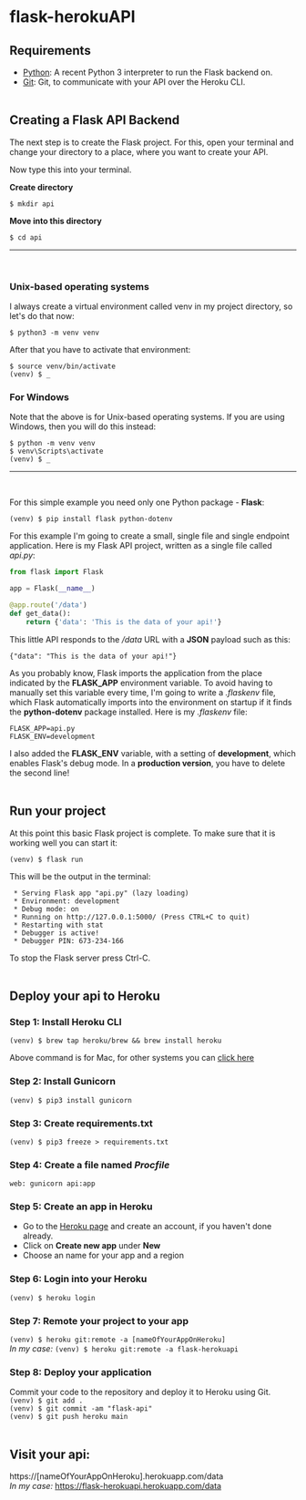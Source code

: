 # flask-herokuAPI

## Requirements
* [Python](https://www.python.org): A recent Python 3 interpreter to run the Flask backend on. <br>
* [Git](https://git-scm.com): Git, to communicate with your API over the Heroku CLI. <br><br>

## Creating a Flask API Backend
The next step is to create the Flask project. For this, open your terminal and change your directory to a place, where you want to create your API. <br>

Now type this into your terminal. <br>

**Create directory** <br>

`$ mkdir api` <br>

**Move into this directory** <br>

`$ cd api` <hr><br>


### Unix-based operating systems
I always create a virtual environment called venv in my project directory, so let's do that now: <br>

`$ python3 -m venv venv` <br>

After that you have to activate that environment: <br>

`$ source venv/bin/activate` <br>
`(venv) $ _` <br>

### For Windows
Note that the above is for Unix-based operating systems. If you are using Windows, then you will do this instead: <br>

`$ python -m venv venv` <br>
`$ venv\Scripts\activate` <br>
`(venv) $ _` <hr><br>

For this simple example you need only one Python package - **Flask**: <br>

`(venv) $ pip install flask python-dotenv` <br>

For this example I'm going to create a small, single file and single endpoint application. Here is my Flask API project, written as a single file called _api.py_:
```python
from flask import Flask

app = Flask(__name__)

@app.route('/data')
def get_data():
    return {'data': 'This is the data of your api!'}
```

This little API responds to the _/data_ URL with a **JSON** payload such as this:
```
{"data": "This is the data of your api!"}
```

As you probably know, Flask imports the application from the place indicated by the **FLASK_APP** environment variable. To avoid having to manually set this variable every time, I'm going to write a _.flaskenv_ file, which Flask automatically imports into the environment on startup if it finds the **python-dotenv** package installed. Here is my _.flaskenv_ file:
```
FLASK_APP=api.py
FLASK_ENV=development
```
I also added the **FLASK_ENV** variable, with a setting of **development**, which enables Flask's debug mode. In a **production version**, you have to delete the second line! <br><br>

## Run your project
At this point this basic Flask project is complete. To make sure that it is working well you can start it: <br>

`(venv) $ flask run` <br>

This will be the output in the terminal:
```
 * Serving Flask app "api.py" (lazy loading)
 * Environment: development
 * Debug mode: on
 * Running on http://127.0.0.1:5000/ (Press CTRL+C to quit)
 * Restarting with stat
 * Debugger is active!
 * Debugger PIN: 673-234-166
```
To stop the Flask server press Ctrl-C. <br><br>

## Deploy your api to Heroku

### Step 1: Install Heroku CLI
`(venv) $ brew tap heroku/brew && brew install heroku` <br>

Above command is for Mac, for other systems you can [click here](https://devcenter.heroku.com/articles/heroku-cli) <br>

### Step 2: Install Gunicorn
`(venv) $ pip3 install gunicorn` <br>

### Step 3: Create requirements.txt
`(venv) $ pip3 freeze > requirements.txt` <br>

### Step 4: Create a file named _Procfile_
```
web: gunicorn api:app
```

### Step 5: Create an app in Heroku
* Go to the [Heroku page](https://www.heroku.com) and create an account, if you haven't done already.
* Click on **Create new app** under **New**
* Choose an name for your app and a region <br>

### Step 6: Login into your Heroku
`(venv) $ heroku login` <br>

### Step 7: Remote your project to your app
`(venv) $ heroku git:remote -a [nameOfYourAppOnHeroku]` <br>
_In my case:_ `(venv) $ heroku git:remote -a flask-herokuapi` <br>

### Step 8: Deploy your application
Commit your code to the repository and deploy it to Heroku using Git. <br>
`(venv) $ git add .` <br>
`(venv) $ git commit -am "flask-api"` <br>
`(venv) $ git push heroku main` <br><br>

## Visit your api:
https://[nameOfYourAppOnHeroku].herokuapp.com/data <br>
_In my case:_ https://flask-herokuapi.herokuapp.com/data <br>
